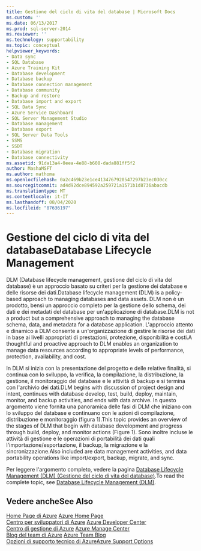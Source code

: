 ```yaml
---
title: Gestione del ciclo di vita del database | Microsoft Docs
ms.custom: ''
ms.date: 06/13/2017
ms.prod: sql-server-2014
ms.reviewer: ''
ms.technology: supportability
ms.topic: conceptual
helpviewer_keywords:
- Data sync
- SQL Database
- Azure Training Kit
- Database development
- Database backup
- Database connection management
- Database community
- Backup and restore
- Database import and export
- SQL Data Sync
- Azure Service Dashboard
- SQL Server Management Studio
- Database management
- Database export
- SQL Server Data Tools
- SSMS
- SSDT
- Database migration
- Database connectivity
ms.assetid: 91da13a4-0eea-4e88-b608-dada881ff5f2
author: MashaMSFT
ms.author: mathoma
ms.openlocfilehash: 0a2c469b23e1ce4134767920547297b23ec030cc
ms.sourcegitcommit: ad4d92dce894592a259721a1571b1d8736abacdb
ms.translationtype: MT
ms.contentlocale: it-IT
ms.lasthandoff: 08/04/2020
ms.locfileid: "87636197"
---
```

# <a name="database-lifecycle-management"></a><span data-ttu-id="63110-102">Gestione del ciclo di vita del database</span><span class="sxs-lookup"><span data-stu-id="63110-102">Database Lifecycle Management</span></span>
  <span data-ttu-id="63110-103">DLM (Database lifecycle management, gestione del ciclo di vita del database) è un approccio basato su criteri per la gestione dei database e delle risorse dei dati.</span><span class="sxs-lookup"><span data-stu-id="63110-103">Database lifecycle management (DLM) is a policy-based approach to managing databases and data assets.</span></span> <span data-ttu-id="63110-104">DLM non è un prodotto, bensì un approccio completo per la gestione dello schema, dei dati e dei metadati del database per un'applicazione di database.</span><span class="sxs-lookup"><span data-stu-id="63110-104">DLM is not a product but a comprehensive approach to managing the database schema, data, and metadata for a database application.</span></span> <span data-ttu-id="63110-105">L'approccio attento e dinamico a DLM consente a un'organizzazione di gestire le risorse dei dati in base ai livelli appropriati di prestazioni, protezione, disponibilità e costi.</span><span class="sxs-lookup"><span data-stu-id="63110-105">A thoughtful and proactive approach to DLM enables an organization to manage data resources according to appropriate levels of performance, protection, availability, and cost.</span></span>  
  
 <span data-ttu-id="63110-106">In DLM si inizia con la presentazione del progetto e delle relative finalità, si continua con lo sviluppo, la verifica, la compilazione, la distribuzione, la gestione, il monitoraggio del database e le attività di backup e si termina con l'archivio dei dati.</span><span class="sxs-lookup"><span data-stu-id="63110-106">DLM begins with discussion of project design and intent, continues with database develop, test, build, deploy, maintain, monitor, and backup activities, and ends with data archive.</span></span> <span data-ttu-id="63110-107">In questo argomento viene fornita una panoramica delle fasi di DLM che iniziano con lo sviluppo del database e continuano con le azioni di compilazione, distribuzione e monitoraggio (figura 1).</span><span class="sxs-lookup"><span data-stu-id="63110-107">This topic provides an overview of the stages of DLM that begin with database development and progress through build, deploy, and monitor actions (Figure 1).</span></span> <span data-ttu-id="63110-108">Sono inoltre incluse le attività di gestione e le operazioni di portabilità dei dati quali l'importazione/esportazione, il backup, la migrazione e la sincronizzazione.</span><span class="sxs-lookup"><span data-stu-id="63110-108">Also included are data management activities, and data portability operations like import/export, backup, migrate, and sync.</span></span>  
  
 <span data-ttu-id="63110-109">Per leggere l'argomento completo, vedere la pagina [Database Lifecycle Management (DLM) (Gestione del ciclo di vita del database)](https://go.microsoft.com/fwlink/?LinkId=276949).</span><span class="sxs-lookup"><span data-stu-id="63110-109">To read the complete topic, see [Database Lifecycle Management (DLM)](https://go.microsoft.com/fwlink/?LinkId=276949).</span></span>  
  
## <a name="see-also"></a><span data-ttu-id="63110-110">Vedere anche</span><span class="sxs-lookup"><span data-stu-id="63110-110">See Also</span></span>  
 <span data-ttu-id="63110-111">[Home Page di Azure](https://www.windowsazure.com/) </span><span class="sxs-lookup"><span data-stu-id="63110-111">[Azure Home Page](https://www.windowsazure.com/) </span></span>  
 <span data-ttu-id="63110-112">[Centro per sviluppatori di Azure](https://www.windowsazure.com/develop/overview/) </span><span class="sxs-lookup"><span data-stu-id="63110-112">[Azure Developer Center](https://www.windowsazure.com/develop/overview/) </span></span>  
 <span data-ttu-id="63110-113">[Centro di gestione di Azure](https://www.windowsazure.com/manage/overview/) </span><span class="sxs-lookup"><span data-stu-id="63110-113">[Azure Manage Center](https://www.windowsazure.com/manage/overview/) </span></span>  
 <span data-ttu-id="63110-114">[Blog del team di Azure](https://www.windowsazure.com/community/blog/) </span><span class="sxs-lookup"><span data-stu-id="63110-114">[Azure Team Blog](https://www.windowsazure.com/community/blog/) </span></span>  
 [<span data-ttu-id="63110-115">Opzioni di supporto tecnico di Azure</span><span class="sxs-lookup"><span data-stu-id="63110-115">Azure Support Options</span></span>](https://www.windowsazure.com/support/contact/)  
  
